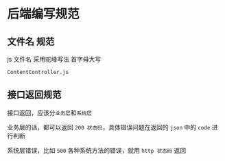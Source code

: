 # 后端编写规范

## 文件名 规范

js 文件名 采用驼峰写法 首字母大写

`ContentController.js`



## 接口返回规范

接口返回，应该分`业务层`和`系统层`

业务层的话，都可以返回 `200 状态码`，具体错误问题在返回的 `json` 中的 `code` 进行判断

系统层错误，比如 `500` 各种系统方法的错误，就用 `http 状态码` 返回



